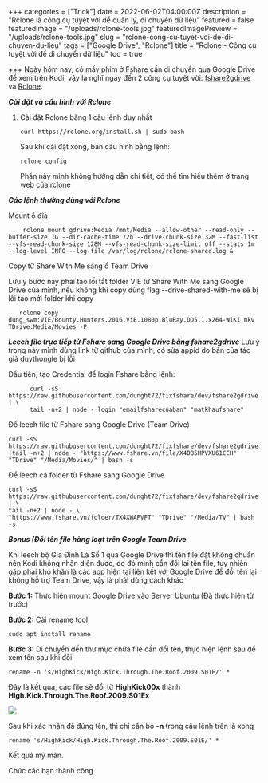 +++
categories = ["Trick"]
date = 2022-06-02T04:00:00Z
description = "Rclone là công cụ tuyệt vời để quản lý, di chuyển dữ liệu"
featured = false
featuredImage = "/uploads/rclone-tools.jpg"
featuredImagePreview = "/uploads/rclone-tools.jpg"
slug = "rclone-cong-cu-tuyet-voi-de-di-chuyen-du-lieu"
tags = ["Google Drive", "Rclone"]
title = "Rclone - Công cụ tuyệt vời để di chuyển dữ liệu"
toc = true

+++
Ngày hôm nay, có mấy phim ở Fshare cần di chuyển qua Google Drive để xem trên Kodi, vậy là nghĩ ngay đến 2 công cụ tuyệt vời: [fshare2gdrive](https://www.google.com/url?sa=t&rct=j&q=&esrc=s&source=web&cd=&cad=rja&uact=8&ved=2ahUKEwiWpazjqY74AhXEEIgKHQGuDqwQFnoECAQQAQ&url=https%3A%2F%2Fgithub.com%2Fduythongle%2Ffshare2gdrive&usg=AOvVaw2eyeEAzFjJO38qrhijBJgl) và [Rclone](https://rclone.org/).

**_Cài đặt và cấu hình với Rclone_**

1. Cài đặt Rclone băng 1 câu lệnh duy nhất

       curl https://rclone.org/install.sh | sudo bash

   Sau khi cài đặt xong, bạn cấu hình bằng lệnh:

       rclone config

   Phần này mình không hướng dẫn chi tiết, có thể tìm hiểu thêm ở trang web của rclone

**_Các lệnh thường dùng với Rclone_**

Mount ổ đĩa

       	rclone mount gdrive:Media /mnt/Media --allow-other --read-only --buffer-size 1G --dir-cache-time 72h --drive-chunk-size 32M --fast-list --vfs-read-chunk-size 128M --vfs-read-chunk-size-limit off --stats 1m --log-level INFO --log-file /var/log/rclone/rclone-shared.log &

Copy từ Share With Me sang ổ Team Drive

Lưu ý bước này phải tạo lối tắt folder VIE từ Share With Me sang Google Drive của mình, nếu không khi copy dùng flag --drive-shared-with-me sẽ bị lỗi tạo mới folder khi copy

       rclone copy dung_swm:VIE/Bounty.Hunters.2016.ViE.1080p.BluRay.DD5.1.x264-WiKi.mkv TDrive:Media/Movies -P

**_Leech file trực tiếp từ Fshare sang Google Drive bằng fshare2gdrive_**
Lưu ý trong này mình dùng link từ github của mình, có sửa appid do bản của tác giả duythongle bị lỗi

Đầu tiên, tạo Credential để login Fshare bằng lệnh:

          curl -sS https://raw.githubusercontent.com/dunght72/fixfshare/dev/fshare2gdrive.js | \
          tail -n+2 | node - login "emailfsharecuaban" "matkhaufshare"

Để leech file từ Fshare sang Google Drive (Team Drive)

    curl -sS https://raw.githubusercontent.com/dunght72/fixfshare/dev/fshare2gdrive.js |tail -n+2 | node - "https://www.fshare.vn/file/X4DB5HPVXU61CCH" "TDrive" "/Media/Movies/" | bash -s

Để leech cả folder từ Fshare sang Google Drive

    curl -sS https://raw.githubusercontent.com/dunght72/fixfshare/dev/fshare2gdrive.js | \
    tail -n+2 | node - \
    "https://www.fshare.vn/folder/TX4XWAPVFT" "TDrive" "/Media/TV" | bash -s

**_Bonus (Đổi tên file hàng loạt trên Google Team Drive_**

Khi leech bộ Gia Đình Là Số 1 qua Google Drive thì tên file đặt không chuẩn nên Kodi không nhận diện được, do đó mình cần đổi lại tên file, tuy nhiên gặp phải khó khăn là các app hiện tại liên kết với Google Drive để đổi tên lại không hỗ trợ Team Drive, vậy là phải dùng cách khác

**Bước 1:** Thực hiện mount Google Drive vào Server Ubuntu (Đã thực hiện từ trước)

**Bước 2:** Cài rename tool

    sudo apt install rename

**Bước 3:** Di chuyển đến thư mục chứa file cần đổi tên, thực hiện lệnh sau để xem tên sau khi đổi

    rename -n 's/HighKick/High.Kick.Through.The.Roof.2009.S01E/' *

Đây là kết quả, các file sẽ đổi từ **HighKick00x** thành **High.Kick.Through.The.Roof.2009.S01Ex**

![](/uploads/bulk-rename-google-team-drive.jpg)

Sau khi xác nhận đã đúng tên, thì chỉ cần bỏ **-n** trong câu lệnh trên là xong

    rename 's/HighKick/High.Kick.Through.The.Roof.2009.S01E/' *

Kết quả mỹ mãn.

Chúc các bạn thành công